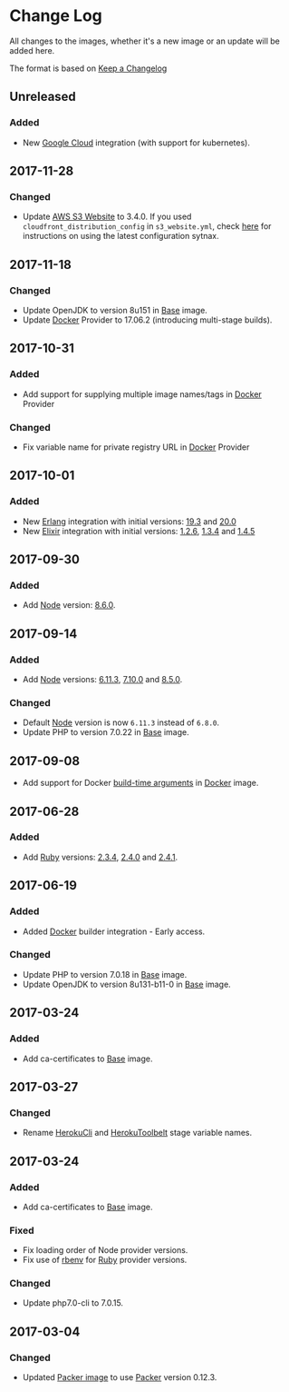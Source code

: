 # Change Log
All changes to the images, whether it's a new image or an update will be added here.

The format is based on [Keep a Changelog](http://keepachangelog.com/)

## Unreleased
### Added
- New [Google Cloud](google_cloud/) integration (with support for kubernetes).

## 2017-11-28
### Changed
- Update [AWS S3 Website](aws_s3_website) to 3.4.0. If you used `cloudfront_distribution_config` in `s3_website.yml`, check [here](https://github.com/laurilehmijoki/configure-s3-website/blob/master/changelog.md#200) for instructions on using the latest configuration sytnax.

## 2017-11-18
### Changed
- Update OpenJDK to version 8u151 in [Base](base/) image.
- Update [Docker](docker) Provider to 17.06.2 (introducing multi-stage builds).

## 2017-10-31
### Added
- Add support for supplying multiple image names/tags in [Docker](docker/) Provider

### Changed
- Fix variable name for private registry URL in [Docker](docker/) Provider

## 2017-10-01
### Added
- New [Erlang](erlang/) integration with initial versions: [19.3](erlang/19.3) and [20.0](erlang/20.0)
- New [Elixir](elixir/) integration with initial versions: [1.2.6](elixir/1.2.6), [1.3.4](elixir/1.3.4) and [1.4.5](elixir/1.4.5)

## 2017-09-30
### Added
- Add [Node](node/) version: [8.6.0](node/8.6.0).

## 2017-09-14
### Added
- Add [Node](node/) versions: [6.11.3](node/6.11.3), [7.10.0](node/7.10.0) and [8.5.0](node/8.5.0).

### Changed
- Default [Node](node/) version is now `6.11.3` instead of `6.8.0`.
- Update PHP to version 7.0.22 in [Base](base/) image.

## 2017-09-08
- Add support for Docker [build-time arguments](https://docs.docker.com/engine/reference/commandline/build/#set-build-time-variables-build-arg) in [Docker](docker/) image.

## 2017-06-28
### Added
- Add [Ruby](ruby/) versions: [2.3.4](ruby/2.3.4), [2.4.0](ruby/2.4.0) and [2.4.1](ruby/2.4.1).

## 2017-06-19
### Added
- Added [Docker](docker/) builder integration - Early access.

### Changed
- Update PHP to version 7.0.18 in [Base](base/) image.
- Update OpenJDK to version 8u131-b11-0 in [Base](base/) image.

## 2017-03-24
### Added
- Add ca-certificates to [Base](base/) image.

## 2017-03-27
### Changed
- Rename [HerokuCli](heroku_cli) and [HerokuToolbelt](heroku_toolbelt) stage variable names.

## 2017-03-24
### Added
- Add ca-certificates to [Base](base/) image.

### Fixed
- Fix loading order of Node provider versions.
- Fix use of [rbenv](https://github.com/rbenv/rbenv) for [Ruby](ruby/) provider versions.

### Changed
- Update php7.0-cli to 7.0.15.

## 2017-03-04
### Changed
- Updated [Packer image](packer/) to use [Packer](http://packer.io/) version 0.12.3.
